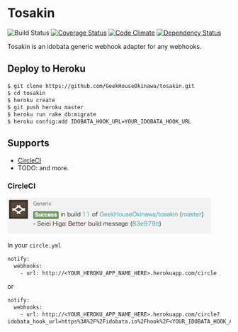 Tosakin
====

![Build Status](https://circleci.com/gh/GeekHouseOkinawa/tosakin.png?circle-token=099868480ab777365edd8a456b0d5360e72f8109)
[![Coverage Status](https://coveralls.io/repos/GeekHouseOkinawa/tosakin/badge.png)](https://coveralls.io/r/GeekHouseOkinawa/tosakin)
[![Code Climate](https://codeclimate.com/github/GeekHouseOkinawa/tosakin.png)](https://codeclimate.com/github/GeekHouseOkinawa/tosakin)
[![Dependency Status](https://gemnasium.com/GeekHouseOkinawa/tosakin.svg)](https://gemnasium.com/GeekHouseOkinawa/tosakin)

Tosakin is an idobata generic webhook adapter for any webhooks.

## Deploy to Heroku
```
$ git clone https://github.com/GeekHouseOkinawa/tosakin.git
$ cd tosakin
$ heroku create
$ git push heroku master
$ heroku run rake db:migrate
$ heroku config:add IDOBATA_HOOK_URL=YOUR_IDOBATA_HOOK_URL
```

## Supports
- [CircleCI](https://circleci.com/)
- TODO: and more.

### CircleCI
![image](doc/circleci.png)

In your `circle.yml`

```
notify:
  webhooks:
    - url: http://<YOUR_HEROKU_APP_NAME_HERE>.herokuapp.com/circle
```

or

```
notify:
  webhooks:
    - url: http://<YOUR_HEROKU_APP_NAME_HERE>.herokuapp.com/circle?idobata_hook_url=https%3A%2F%2Fidobata.io%2Fhook%2F<YOUR_IDOBATA_HOOK_API_TOKEN_HERE>
```
